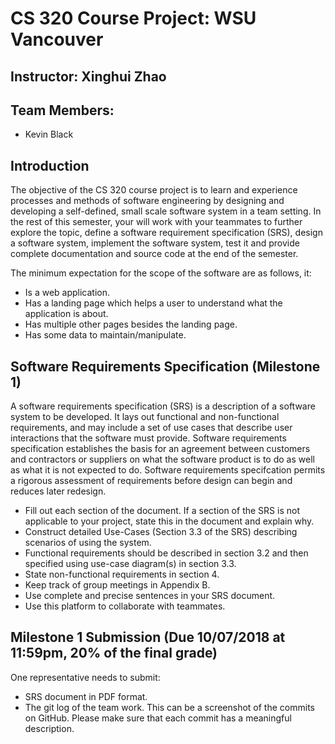 # CS 320 Course Project: WSU Vancouver
## Instructor: Xinghui Zhao
## Team Members:
  - Kevin Black


## Introduction
The objective of the CS 320 course project is to learn and experience processes and methods of software engineering by designing and developing a self-defined, small scale software system in a team setting. In the rest of this semester, your will work with your teammates to further explore the topic, define a software requirement specification (SRS), design a software system, implement the software system, test it and provide complete documentation and source code at the end of the semester.

The minimum expectation for the scope of the software are as follows, it: 
- Is a web application.
- Has a landing page which helps a user to understand what the application is about.
- Has multiple other pages besides the landing page.
- Has some data to maintain/manipulate.

## Software Requirements Specification (Milestone 1)
  A software requirements specification (SRS) is a description of a software system to be developed. It lays out functional and non-functional requirements, and may include a set of use cases that describe user interactions that the software must provide.
  Software requirements specification establishes the basis for an agreement between customers and contractors or suppliers on what the software product is to do as well as what it is not expected to do. Software requirements specifcation permits a rigorous assessment of requirements before design can begin and reduces later redesign.
  - Fill out each section of the document. If a section of the SRS is not applicable to your project, state this in the document and explain why.
  - Construct detailed Use-Cases (Section 3.3 of the SRS) describing scenarios of using the system.
  - Functional requirements should be described in section 3.2 and then specified using use-case diagram(s) in section 3.3.
  - State non-functional requirements in section 4.
  - Keep track of group meetings in Appendix B.
  - Use complete and precise sentences in your SRS document.
  - Use this platform to collaborate with teammates.
  
## Milestone 1 Submission (Due 10/07/2018 at 11:59pm, 20% of the final grade)
One representative needs to submit:
  - SRS document in PDF format.
  - The git log of the team work. This can be a screenshot of the commits on GitHub. Please make sure that each commit has a meaningful description.
